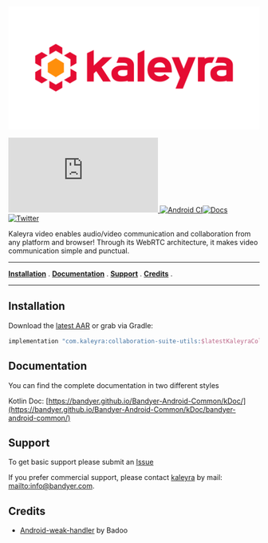<p align="center">
<img src="img/kaleyra.png" alt="Kaleyra" title="Kaleyra" />
</p>



[![Download](https://badgen.net/maven/v/metadata-url/https/maven.bandyer.com/releases/com/kaleyra/collaboration-suite-utils/maven-metadata.xml?label=maven.bandyer.com/releases) ](https://maven.bandyer.com/index.html#releases/com/kaleyra/collaboration-suite-utils/)[![Android CI](https://github.com/Bandyer/Bandyer-Android-Common/actions/workflows/android.yml/badge.svg?branch=master)](https://github.com/Bandyer/Bandyer-Android-Common/actions/workflows/android.yml)[![Docs](https://img.shields.io/badge/docs-current-brightgreen.svg)](https://bandyer.github.io/Bandyer-Android-Common/kDoc)
[![Twitter](https://img.shields.io/twitter/url/http/shields.io.svg?style=social&logo=twitter)](https://twitter.com/intent/follow?screen_name=Kaleyra_)


Kaleyra video enables audio/video communication and collaboration from any platform and browser! Through its WebRTC architecture, it makes video communication simple and punctual.

---


**[Installation](#installation)** .
**[Documentation](#documentation)** .
**[Support](#support)** .
**[Credits](#credits)** .

---

## Installation

Download the [latest AAR](https://maven.bandyer.com/index.html#releases/com/kaleyra/collaboration-suite-utils/) or grab via Gradle:

```groovy
implementation "com.kaleyra:collaboration-suite-utils:$latestKaleyraCollaborationSuiteUtilsVersion"
```

## Documentation

You can find the complete documentation in two different styles

Kotlin Doc: [https://bandyer.github.io/Bandyer-Android-Common/kDoc/](https://bandyer.github.io/Bandyer-Android-Common/kDoc/bandyer-android-common/)

## Support
To get basic support please submit an [Issue](https://github.com/Bandyer/Bandyer-Android-Common/issues) 

If you prefer commercial support, please contact [kaleyra](https://kaleyra.com) by mail: <mailto:info@bandyer.com>.


## Credits
- [Android-weak-handler](https://github.com/badoo/android-weak-handler) by Badoo
